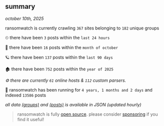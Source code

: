 
## summary
_october 10th, 2025_

ransomwatch is currently crawling `367` sites belonging to `182` unique groups

⏲ there have been `3` posts within the `last 24 hours`

🦈 there have been `16` posts within the `month of october`

🪐 there have been `137` posts within the `last 90 days`

🏚 there have been `752` posts within the `year of 2025`

_⚙️ there are currently `61` online hosts & `112` custom parsers._

🦕 ransomwatch has been running for `4 years, 1 months and 2 days` and indexed `13586` posts

_all data  [(groups)](http://https://dataleak.hopeless99.top//groups) and [(posts)](http://https://dataleak.hopeless99.top//posts) is available in JSON (updated hourly)_

> ransomwatch is fully [open source](https://github.com/joshhighet/ransomwatch#ransomwatch--). please consider [sponsoring](https://github.com/sponsors/joshhighet) if you find it useful!
